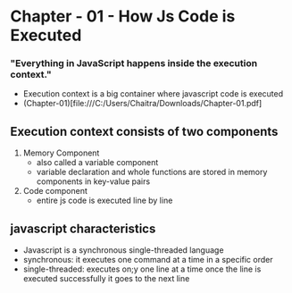 # Chapter - 01 - How Js Code is Executed

### "Everything in JavaScript happens inside the execution context."
- Execution context is a big container where javascript code is executed
-  (Chapter-01)[file:///C:/Users/Chaitra/Downloads/Chapter-01.pdf]

## Execution context consists of two components
   1. Memory Component
       - also called a variable component
       - variable declaration and whole functions are stored in memory components in key-value pairs
   2. Code component
       - entire js code is executed line by line


## javascript characteristics
  - Javascript is a synchronous single-threaded language
  - synchronous: it executes one command at a time in a specific order
  - single-threaded: executes on;y one line at a time once the line is executed successfully it goes to the next line







 
  
